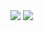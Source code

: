 <img src="https://img.shields.io/badge/Github-EA4AAA?style=flat-square&logo=Blog&logoColor=white"/>

<img src="https://img.shields.io/badge/Android-3DDC84?style=flat-square&logo=Android&logoColor=white"/>
